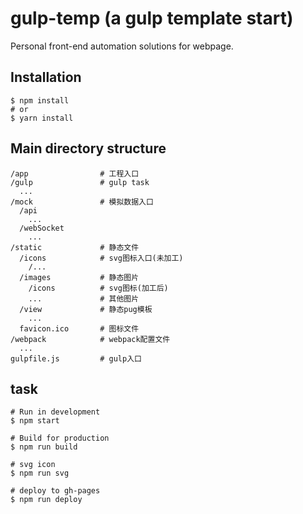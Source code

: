# gulp-temp (a gulp template start)

Personal front-end automation solutions for webpage.

## Installation
```shell
$ npm install
# or
$ yarn install
```

## Main directory structure
  ```text
  /app                # 工程入口
  /gulp               # gulp task
    ...
  /mock               # 模拟数据入口
    /api              
      ...
    /webSocket
      ...
  /static             # 静态文件
    /icons            # svg图标入口(未加工)
      /...
    /images           # 静态图片
      /icons          # svg图标(加工后)
      ...             # 其他图片
    /view             # 静态pug模板
      ...
    favicon.ico       # 图标文件
  /webpack            # webpack配置文件
    ...
  gulpfile.js         # gulp入口

  ```

## task
  ```shell
  # Run in development
  $ npm start
  
  # Build for production
  $ npm run build
  
  # svg icon
  $ npm run svg
  
  # deploy to gh-pages
  $ npm run deploy
  ```



